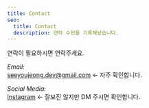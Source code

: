 ```yaml
---
title: Contact
seo:
  title: Contact
  description: 연락 수단을 기록해놨습니다.
---
```


연락이 필요하시면 연락주세요.

_Email:_  
[seeyoujeong.dev@gmail.com](mailto:seeyoujeong.dev@gmail.com) <- 자주 확인합니다.

_Social Media:_  
[Instagram](https://www.instagram.com/seeyoujeong/) <- 잘보진 않지만 DM 주시면 확인합니다.
